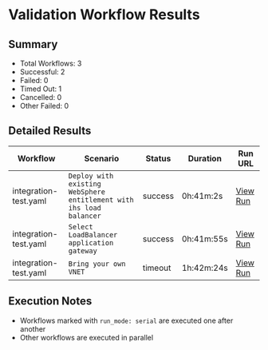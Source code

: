 # Validation Workflow Results

## Summary
- Total Workflows: 3
- Successful: 2
- Failed: 0
- Timed Out: 1
- Cancelled: 0
- Other Failed: 0

## Detailed Results

| Workflow | Scenario | Status | Duration | Run URL |
|----------|----------|---------|-----------|----------|
| integration-test.yaml | `Deploy with existing WebSphere entitlement with ihs load balancer` | success | 0h:41m:2s | [View Run](https://github.com/azure-javaee/azure.websphere-traditional.cluster/actions/runs/16437502734) |
| integration-test.yaml | `Select LoadBalancer application gateway` | success | 0h:41m:55s | [View Run](https://github.com/azure-javaee/azure.websphere-traditional.cluster/actions/runs/16437505156) |
| integration-test.yaml | `Bring your own VNET` | timeout | 1h:42m:24s | [View Run](https://github.com/azure-javaee/azure.websphere-traditional.cluster/actions/runs/16437507119) |


## Execution Notes
- Workflows marked with `run_mode: serial` are executed one after another
- Other workflows are executed in parallel

